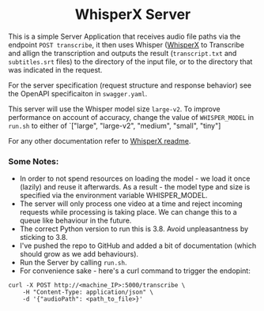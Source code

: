 <h1 align="center">WhisperX Server</h1>

This is a simple Server Application that receives audio file paths via the endpoint `POST transcribe`, it then uses Whisper ([WhisperX](https://github.com/m-bain/whisperX) to Transcribe and allign the transcription and outputs the result (`transcript.txt` and `subtitles.srt` files) to the directory of the input file, or to the directory that was indicated in the request.

For the server specification (request structure and response behavior) see the OpenAPI specificaiton in `swagger.yaml`.

This server will use the Whisper model size `large-v2`. To improve performance on account of accuracy, change the value of `WHISPER_MODEL` in `run.sh` to either of `["large", "large-v2", "medium", "small", "tiny"]

For any other documentation refer to [WhisperX readme](https://github.com/m-bain/whisperX).

### Some Notes:

- In order to not spend resources on loading the model - we load it once (lazily) and reuse it afterwards. As a result - the model type and size is specified via the environment variable WHISPER_MODEL.
- The server will only process one video at a time and reject incoming requests while processing is taking place. We can change this to a queue like behaviour in the future.
- The correct Python version to run this is 3.8. Avoid unpleasantness by sticking to 3.8.
- I've pushed the repo to GitHub and added a bit of documentation (which should grow as we add behaviours).
- Run the Server by calling `run.sh`.
- For convenience sake - here's a curl command to trigger the endopint:
```
curl -X POST http://<machine_IP>:5000/transcribe \
    -H "Content-Type: application/json" \
    -d '{"audioPath": <path_to_file>}'
```
